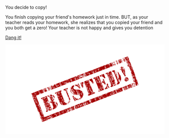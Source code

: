 You decide to copy!

You finish copying your friend's homework just in time.
BUT, as your teacher reads your homework, she realizes that you copied your friend and you both get a zero!
Your teacher is not happy and gives you detention

[Dang it!](bad-day.md)

![busted](images/busted.png)